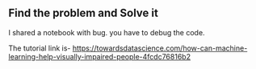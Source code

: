 ## Find the problem and Solve it

I shared a notebook with bug. you have to debug the code. 





The tutorial link is- https://towardsdatascience.com/how-can-machine-learning-help-visually-impaired-people-4fcdc76816b2
